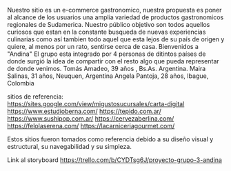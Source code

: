 Nuestro sitio es un e-commerce gastronomico, nuestra propuesta es poner al alcance de los usuarios una amplia variedad de productos gastronomicos regionales de Sudamerica. Nuestro público objetivo son todos aquellos curiosos que estan en la constante busqueda de nuevas experiencias culinarias como así tambien todo aquel que esta lejos de su país de origen  y quiere, al menos por un rato, sentirse cerca de casa. Bienvenidos a "Andina"
El grupo esta integrado por 4 personas de ditintos países de donde surgió la idea de compartir con el resto algo que pueda representar de donde venimos.
Tomás Amadeo, 39 años , Bs.As. Argentina.
Maira Salinas, 31 años, Neuquen, Argentina
Angela Pantoja, 28 años, Ibague, Colombia


sitios de referencia:
https://sites.google.com/view/migustosucursales/carta-digital
https://www.estudioberna.com/
https://tepido.com.ar/
https://www.sushipop.com.ar/
https://cervezaberlina.com/
https://felolaserena.com/
https://lacarniceriagourmet.com/

Estos sitios fueron tomados como referencia debido a su diseño visual y estructural, su navegabilidad y su simpleza. 

Link al storyboard https://trello.com/b/CYDTsg6J/proyecto-grupo-3-andina